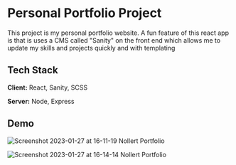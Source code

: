 
# Personal Portfolio Project

This project is my personal portfolio website. A fun feature of this react app is that is uses a CMS called "Sanity" on the front end which allows me to update my skills and projects quickly and with templating



## Tech Stack

**Client:** React, Sanity, SCSS

**Server:** Node, Express


## Demo
![Screenshot 2023-01-27 at 16-11-19 Nollert Portfolio](https://user-images.githubusercontent.com/90637390/215214903-09d656eb-7b12-406c-a93d-cee2ea81a26c.png)


![Screenshot 2023-01-27 at 16-14-14 Nollert Portfolio](https://user-images.githubusercontent.com/90637390/215215557-975524ea-2457-4cf2-9193-3571ecf31085.png)
